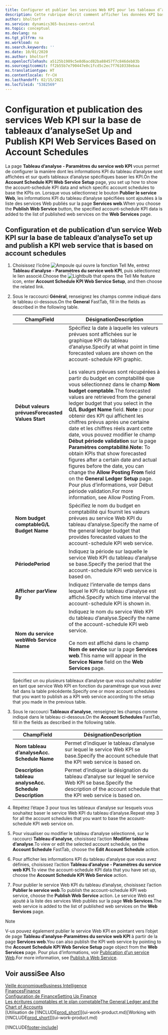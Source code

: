 ```yaml
---
title: Configurer et publier les services Web KPI pour les tableaux d’analyse | Microsoft Docs
description: Cette rubrique décrit comment afficher les données KPI basées sur des tableaux d’analyse spécifiques.
author: bholtorf
ms.service: dynamics365-business-central
ms.topic: conceptual
ms.devlang: na
ms.tgt_pltfrm: na
ms.workload: na
ms.search.keywords: ''
ms.date: 10/01/2020
ms.author: bholtorf
ms.openlocfilehash: a5125b1989c5e8d6acd82ba88457f7c846deb83b
ms.sourcegitcommit: ff2b55b7e790447e0c1fcd5c2ec7f7610338ebaa
ms.translationtype: HT
ms.contentlocale: fr-CH
ms.lasthandoff: 02/15/2021
ms.locfileid: "5382569"
---
```

# <a name="set-up-and-publish-kpi-web-services-based-on-account-schedules"></a><span data-ttu-id="75e2d-103">Configuration et publication des services Web KPI sur la base de tableaux d’analyse</span><span class="sxs-lookup"><span data-stu-id="75e2d-103">Set Up and Publish KPI Web Services Based on Account Schedules</span></span>
<span data-ttu-id="75e2d-104">La page **Tableau d’analyse - Paramètres du service web KPI** vous permet de configurer la manière dont les informations KPI du tableau d’analyse sont affichées et sur quels tableaux d’analyse spécifiques baser les KPI.</span><span class="sxs-lookup"><span data-stu-id="75e2d-104">On the **Account Schedule KPI Web Service Setup** page, you set up how to show the account-schedule KPI data and which specific account schedules to base the KPIs on.</span></span> <span data-ttu-id="75e2d-105">Lorsque vous sélectionnez le bouton **Publier le service Web**, les informations KPI du tableau d’analyse spécifiées sont ajoutées à la liste des services Web publiés sur la page **Services web**.</span><span class="sxs-lookup"><span data-stu-id="75e2d-105">When you choose the **Publish Web Service** button, the specified account-schedule KPI data is added to the list of published web services on the **Web Services** page.</span></span>  

## <a name="to-set-up-and-publish-a-kpi-web-service-that-is-based-on-account-schedules"></a><span data-ttu-id="75e2d-106">Configuration et de publication d’un service Web KPI sur la base de tableaux d’analyse</span><span class="sxs-lookup"><span data-stu-id="75e2d-106">To set up and publish a KPI web service that is based on account schedules</span></span>  
1.  <span data-ttu-id="75e2d-107">Choisissez l’icône ![Ampoule qui ouvre la fonction Tell Me](media/ui-search/search_small.png "Dites-moi ce que vous voulez faire"), entrez **Tableau d’analyse - Paramètres du service web KPI**, puis sélectionnez le lien associé.</span><span class="sxs-lookup"><span data-stu-id="75e2d-107">Choose the ![Lightbulb that opens the Tell Me feature](media/ui-search/search_small.png "Tell me what you want to do") icon, enter **Account Schedule KPI Web Service Setup**, and then choose the related link.</span></span>  
2.  <span data-ttu-id="75e2d-108">Sous le raccourci **Général**, renseignez les champs comme indiqué dans le tableau ci-dessous.</span><span class="sxs-lookup"><span data-stu-id="75e2d-108">On the **General** FastTab, fill in the fields as described in the following table.</span></span>  

    |<span data-ttu-id="75e2d-109">Champ</span><span class="sxs-lookup"><span data-stu-id="75e2d-109">Field</span></span>|<span data-ttu-id="75e2d-110">Désignation</span><span class="sxs-lookup"><span data-stu-id="75e2d-110">Description</span></span>|  
    |---------------------------------|---------------------------------------|  
    |<span data-ttu-id="75e2d-111">**Début valeurs prévues**</span><span class="sxs-lookup"><span data-stu-id="75e2d-111">**Forecasted Values Start**</span></span>|<span data-ttu-id="75e2d-112">Spécifiez la date à laquelle les valeurs prévues sont affichées sur le graphique KPI du tableau d’analyse.</span><span class="sxs-lookup"><span data-stu-id="75e2d-112">Specify at what point in time forecasted values are shown on the account-schedule KPI graphic.</span></span><br /><br /> <span data-ttu-id="75e2d-113">Les valeurs prévues sont récupérées à partir du budget en comptabilité que vous sélectionnez dans le champ **Nom budget comptable**.</span><span class="sxs-lookup"><span data-stu-id="75e2d-113">The forecasted values are retrieved from the general ledger budget that you select in the **G/L Budget Name** field.</span></span> <span data-ttu-id="75e2d-114">**Note ::** pour obtenir des KPI qui affichent les chiffres prévus après une certaine date et les chiffres réels avant cette date, vous pouvez modifier le champ **Début période validation** sur la page **Paramètres comptabilité**.</span><span class="sxs-lookup"><span data-stu-id="75e2d-114">**Note:**  To obtain KPIs that show forecasted figures after a certain date and actual figures before the date, you can change the **Allow Posting From** field on the **General Ledger Setup** page.</span></span> <span data-ttu-id="75e2d-115">Pour plus d’informations, voir Début période validation.</span><span class="sxs-lookup"><span data-stu-id="75e2d-115">For more information, see Allow Posting From.</span></span>|  
    |<span data-ttu-id="75e2d-116">**Nom budget comptable**</span><span class="sxs-lookup"><span data-stu-id="75e2d-116">**G/L Budget Name**</span></span>|<span data-ttu-id="75e2d-117">Spécifiez le nom du budget en comptabilité qui fournit les valeurs prévues au service Web KPI du tableau d’analyse.</span><span class="sxs-lookup"><span data-stu-id="75e2d-117">Specify the name of the general ledger budget that provides forecasted values to the account-schedule KPI web service.</span></span>|  
    |<span data-ttu-id="75e2d-118">**Période**</span><span class="sxs-lookup"><span data-stu-id="75e2d-118">**Period**</span></span>|<span data-ttu-id="75e2d-119">Indiquez la période sur laquelle le service Web KPI du tableau d’analyse se base.</span><span class="sxs-lookup"><span data-stu-id="75e2d-119">Specify the period that the account-schedule KPI web service is based on.</span></span>|  
    |<span data-ttu-id="75e2d-120">**Afficher par**</span><span class="sxs-lookup"><span data-stu-id="75e2d-120">**View By**</span></span>|<span data-ttu-id="75e2d-121">Indiquez l’intervalle de temps dans lequel le KPI du tableau d’analyse est affiché.</span><span class="sxs-lookup"><span data-stu-id="75e2d-121">Specify which time interval the account-schedule KPI is shown in.</span></span>|  
    |<span data-ttu-id="75e2d-122">**Nom du service web**</span><span class="sxs-lookup"><span data-stu-id="75e2d-122">**Web Service Name**</span></span>|<span data-ttu-id="75e2d-123">Indiquez le nom du service Web KPI du tableau d’analyse.</span><span class="sxs-lookup"><span data-stu-id="75e2d-123">Specify the name of the account-schedule KPI web service.</span></span><br /><br /> <span data-ttu-id="75e2d-124">Ce nom est affiché dans le champ **Nom de service** sur la page **Services web**.</span><span class="sxs-lookup"><span data-stu-id="75e2d-124">This name will appear in the **Service Name** field on the **Web Services** page.</span></span>|  

    <span data-ttu-id="75e2d-125">Spécifiez un ou plusieurs tableaux d’analyse que vous souhaitez publier en tant que service Web KPI en fonction du paramétrage que vous avez fait dans la table précédente.</span><span class="sxs-lookup"><span data-stu-id="75e2d-125">Specify one or more account schedules that you want to publish as a KPI web service according to the setup that you made in the previous table.</span></span>  

3.  <span data-ttu-id="75e2d-126">Sous le raccourci **Tableaux d’analyse**, renseignez les champs comme indiqué dans le tableau ci-dessous.</span><span class="sxs-lookup"><span data-stu-id="75e2d-126">On the **Account Schedules** FastTab, fill in the fields as described in the following table.</span></span>  

    |<span data-ttu-id="75e2d-127">Champ</span><span class="sxs-lookup"><span data-stu-id="75e2d-127">Field</span></span>|<span data-ttu-id="75e2d-128">Désignation</span><span class="sxs-lookup"><span data-stu-id="75e2d-128">Description</span></span>|  
    |---------------------------------|---------------------------------------|  
    |<span data-ttu-id="75e2d-129">**Nom tableau d’analyse**</span><span class="sxs-lookup"><span data-stu-id="75e2d-129">**Acc. Schedule Name**</span></span>|<span data-ttu-id="75e2d-130">Permet d’indiquer le tableau d’analyse sur lequel le service Web KPI se base.</span><span class="sxs-lookup"><span data-stu-id="75e2d-130">Specify the account schedule that the KPI web service is based on.</span></span>|  
    |<span data-ttu-id="75e2d-131">**Description tableau analyse**</span><span class="sxs-lookup"><span data-stu-id="75e2d-131">**Acc. Schedule Description**</span></span>|<span data-ttu-id="75e2d-132">Permet d’indiquer la désignation du tableau d’analyse sur lequel le service Web KPI se base.</span><span class="sxs-lookup"><span data-stu-id="75e2d-132">Specify the description of the account schedule that the KPI web service is based on.</span></span>|  

4.  <span data-ttu-id="75e2d-133">Répétez l’étape 3 pour tous les tableaux d’analyse sur lesquels vous souhaitez baser le service Web KPI du tableau d’analyse.</span><span class="sxs-lookup"><span data-stu-id="75e2d-133">Repeat step 3 for all the account schedules that you want to base the account-schedule KPI web service on.</span></span>  
5.  <span data-ttu-id="75e2d-134">Pour visualiser ou modifier le tableau d’analyse sélectionné, sur le raccourci **Tableau d’analyse**, choisissez l’action **Modifier tableau d’analyse**.</span><span class="sxs-lookup"><span data-stu-id="75e2d-134">To view or edit the selected account schedule, on the **Account Schedule** FastTab, choose the **Edit Account Schedule** action.</span></span>  
6.  <span data-ttu-id="75e2d-135">Pour afficher les informations KPI du tableau d’analyse que vous avez définies, choisissez l’action **Tableau d’analyse - Paramètres du service web KPI**.</span><span class="sxs-lookup"><span data-stu-id="75e2d-135">To view the account-schedule KPI data that you have set up, choose the **Account Schedule KPI Web Service** action.</span></span>  
7.  <span data-ttu-id="75e2d-136">Pour publier le service Web KPI du tableau d’analyse, choisissez l’action **Publier le service web**.</span><span class="sxs-lookup"><span data-stu-id="75e2d-136">To publish the account-schedule KPI web service, choose the **Publish Web Service** action.</span></span> <span data-ttu-id="75e2d-137">Le service Web est ajouté à la liste des services Web publiés sur la page **Web Services**.</span><span class="sxs-lookup"><span data-stu-id="75e2d-137">The web service is added to the list of published web services on the **Web Services** page.</span></span>  

> [!NOTE]  
>  <span data-ttu-id="75e2d-138">V-us pouvez également publier le service Web KPI en pointant vers l’objet de page **Tableau d’analyse-Paramètres du service web KPI** à partir de la page **Services web**.</span><span class="sxs-lookup"><span data-stu-id="75e2d-138">You can also publish the KPI web service by pointing to the **Account Schedule KPI Web Service Setup** page object from the **Web Services** page.</span></span> <span data-ttu-id="75e2d-139">Pour plus d’informations, voir [Publication d’un service Web](across-how-publish-web-service.md).</span><span class="sxs-lookup"><span data-stu-id="75e2d-139">For more information, see [Publish a Web Service](across-how-publish-web-service.md).</span></span>  

## <a name="see-also"></a><span data-ttu-id="75e2d-140">Voir aussi</span><span class="sxs-lookup"><span data-stu-id="75e2d-140">See Also</span></span>  
[<span data-ttu-id="75e2d-141">Veille économique</span><span class="sxs-lookup"><span data-stu-id="75e2d-141">Business Intelligence</span></span>](bi.md)  
[<span data-ttu-id="75e2d-142">Finances</span><span class="sxs-lookup"><span data-stu-id="75e2d-142">Finance</span></span>](finance.md)  
[<span data-ttu-id="75e2d-143">Configuration de Finance</span><span class="sxs-lookup"><span data-stu-id="75e2d-143">Setting Up Finance</span></span>](finance-setup-finance.md)  
[<span data-ttu-id="75e2d-144">Les écritures comptables et le plan comptable</span><span class="sxs-lookup"><span data-stu-id="75e2d-144">The General Ledger and the Chart of Accounts</span></span>](finance-general-ledger.md)  
<span data-ttu-id="75e2d-145">[Utilisation de [!INCLUDE[prod_short](includes/prod_short.md)]](ui-work-product.md)</span><span class="sxs-lookup"><span data-stu-id="75e2d-145">[Working with [!INCLUDE[prod_short](includes/prod_short.md)]](ui-work-product.md)</span></span>


[!INCLUDE[footer-include](includes/footer-banner.md)]